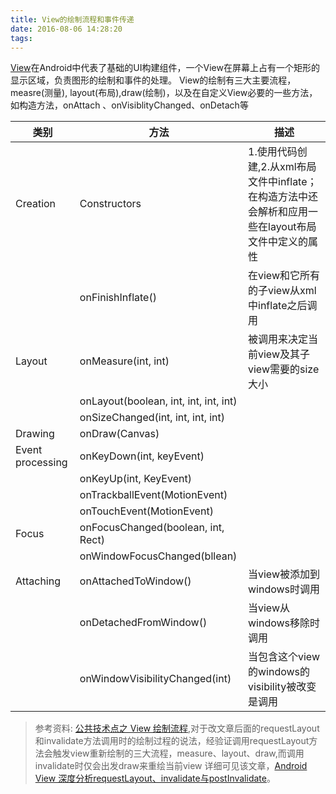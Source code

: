 ```yaml
---
title: View的绘制流程和事件传递
date: 2016-08-06 14:28:20
tags:
---
```


[View](https://developer.android.com/reference/android/view/View.html)在Android中代表了基础的UI构建组件，一个View在屏幕上占有一个矩形的显示区域，负责图形的绘制和事件的处理。
View的绘制有三大主要流程，measre(测量), layout(布局),draw(绘制)，以及在自定义View必要的一些方法，如构造方法，onAttach 、onVisiblityChanged、onDetach等



|类别 | 方法 | 描述|
|-----|------|-----|
|Creation | Constructors |1.使用代码创建,2.从xml布局文件中inflate；在构造方法中还会解析和应用一些在layout布局文件中定义的属性|
|     | onFinishInflate() |在view和它所有的子view从xml中inflate之后调用 | 
|Layout| onMeasure(int, int) | 被调用来决定当前view及其子view需要的size大小|
| | onLayout(boolean, int, int, int, int) | |
| | onSizeChanged(int, int, int, int) | |
|Drawing | onDraw(Canvas) | |
|Event processing | onKeyDown(int, keyEvent) | |
| | onKeyUp(int, KeyEvent) | |
| | onTrackballEvent(MotionEvent) | |
| | onTouchEvent(MotionEvent) | |
|Focus | onFocusChanged(boolean, int, Rect) | |
| | onWindowFocusChanged(bllean) | |
|Attaching | onAttachedToWindow() |当view被添加到windows时调用 |
| | onDetachedFromWindow() |当view从windows移除时调用 |
| | onWindowVisibilityChanged(int) |当包含这个view的windows的visibility被改变是调用 |


> 参考资料:
[公共技术点之 View 绘制流程](http://a.codekk.com/detail/Android/lightSky/%E5%85%AC%E5%85%B1%E6%8A%80%E6%9C%AF%E7%82%B9%E4%B9%8B%20View%20%E7%BB%98%E5%88%B6%E6%B5%81%E7%A8%8B),对于改文章后面的requestLayout和invalidate方法调用时的绘制过程的说法，经验证调用requestLayout方法会触发view重新绘制的三大流程，measure、layout、draw,而调用invalidate时仅会出发draw来重绘当前view
详细可见该文章，[Android View 深度分析requestLayout、invalidate与postInvalidate](http://www.jianshu.com/p/effe9b4333de)。





